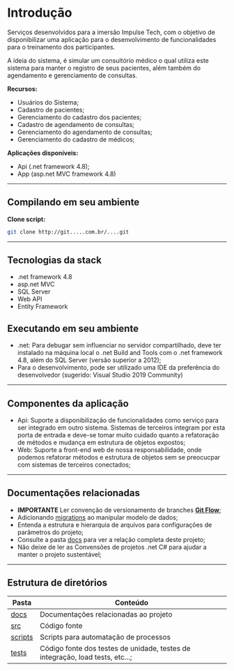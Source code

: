 # Introdução

Serviços desenvolvidos para a imersão Impulse Tech, com o objetivo de disponibilizar uma aplicação para o desenvolvimento de funcionalidades para o treinamento dos participantes.

A ideia do sistema, é simular um consultório médico o qual utiliza este sistema para manter o registro de seus pacientes, além
também do agendamento e gerenciamento de consultas.

**Recursos:**

- Usuários do Sistema;
- Cadastro de pacientes;
- Gerenciamento do cadastro dos pacientes;
- Cadastro de agendamento de consultas;
- Gerenciamento do agendamento de consultas;
- Gerenciamento do cadastro de médicos;

**Aplicações disponíveis:**

- Api (.net framework 4.8);
- App (asp.net MVC framework 4.8)

---

## Compilando em seu ambiente

**Clone script:**
  
```bash
git clone http://git.....com.br/....git
```
---

## Tecnologias da stack

- .net framework 4.8
- asp.net MVC
- SQL Server
- Web API
- Entity Framework

## Executando em seu ambiente

- .net: Para debugar sem influenciar no servidor compartilhado, deve ter instalado na máquina local o .net Build and Tools com o .net framework 4.8, além do SQL Server (versão superior a 2012);
- Para o desenvolvimento, pode ser utilizado uma IDE da preferência do desenvolvedor (sugerido: Visual Studio 2019 Community)

---

## Componentes da aplicação

- Api: Suporte a disponibilização de funcionalidades como serviço para ser integrado em outro sistema. Sistemas de terceiros integram por esta porta de entrada e deve-se tomar muito cuidado quanto a refatoração de métodos e mudança em estrutura de objetos expostos;
- Web: Suporte a front-end web de nossa responsabilidade, onde podemos refatorar métodos e estrutura de objetos sem se preocucpar com sistemas de terceiros conectados;

---

## Documentações relacionadas

- **IMPORTANTE** Ler convenção de versionamento de branches **[Git Flow](https://www.atlassian.com/br/git/tutorials/comparing-workflows/gitflow-workflow)**;
- Adicionando [migrations](docs/EF%20Migrations.md) ao manipular modelo de dados;
- Entenda a estrutura e hierarquia de arquivos para configurações de parâmetros do projeto;
- Consulte a pasta [docs](docs) para ver a relação completa deste projeto;
- Não deixe de ler as Convensões de projetos .net C# para ajudar a manter o projeto sustentável;  

---

## Estrutura de diretórios

|Pasta              | Conteúdo|
|-------------------|---------|
|[docs](docs)       | Documentações relacionadas ao projeto|
|[src](src)         | Código fonte|
|[scripts](scripts) | Scripts para automatação de processos|
|[tests](tests)     | Código fonte dos testes de unidade, testes de integração, load tests, etc...; |


